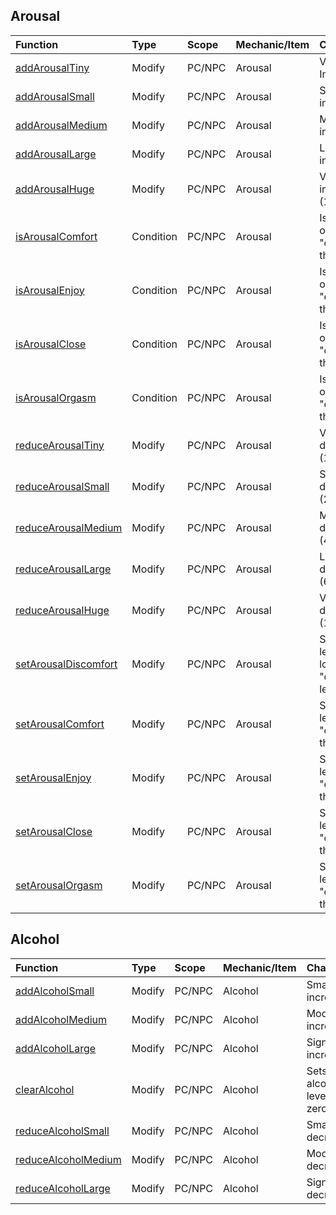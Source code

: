 ## Arousal

| Function | Type | Scope | Mechanic/Item | Change | Parameters | Returns |
| :------- | :--- | :---- | :------------ | :----- | :---- | :---- |
| [addArousalTiny](Context-Objects#addarousaltiny-void) | Modify | PC/NPC | Arousal | Very small Increase (1) | None  | Void |
| [addArousalSmall](Context-Objects#addarousalsmall-void) | Modify | PC/NPC | Arousal | Small increase (2) | None  | Void |
| [addArousalMedium](Context-Objects#addarousalmedium-void) | Modify | PC/NPC | Arousal | Moderate increase (4) | None  | Void |
| [addArousalLarge](Context-Objects#addarousallarge-void) | Modify | PC/NPC | Arousal | Large increase (6) | None  | Void |
| [addArousalHuge](Context-Objects#addarousalhuge-void) | Modify | PC/NPC | Arousal | Very large increase (10) | None  | Void |
| [isArousalComfort](Context-Objects#isarousalcomfort-boolean) | Condition | PC/NPC | Arousal | Is arousal at or above the "comfort" threshold? | None  | Boolean |
| [isArousalEnjoy](Context-Objects#isarousalenjoy-boolean) | Condition | PC/NPC | Arousal | Is arousal at or above the "enjoy" threshold? | None  | Boolean |
| [isArousalClose](Context-Objects#isarousalclose-boolean) | Condition | PC/NPC | Arousal | Is arousal at or above the "close" threshold? | None  | Boolean |
| [isArousalOrgasm](Context-Objects#isarousalorgasm-boolean) | Condition | PC/NPC | Arousal | Is arousal at or above the "orgasm" threshold? | None  | Boolean |
| [reduceArousalTiny](Context-Objects#reducearousaltiny-void) | Modify | PC/NPC | Arousal | Very small decrease (1) | None  | Void |
| [reduceArousalSmall](Context-Objects#reducearousalsmall-void) | Modify | PC/NPC | Arousal | Small decrease (2) | None  | Void |
| [reduceArousalMedium](Context-Objects#reducearousalmedium-void) | Modify | PC/NPC | Arousal | Moderate decrease (4) | None  | Void |
| [reduceArousalLarge](Context-Objects#reducearousallarge-void) | Modify | PC/NPC | Arousal | Large decrease (6) | None  | Void |
| [reduceArousalHuge](Context-Objects#reducearousalhuge-void) | Modify | PC/NPC | Arousal | Very large decrease (10) | None  | Void |
| [setArousalDiscomfort](Context-Objects#setarousaldiscomfort-void) | Modify | PC/NPC | Arousal | Sets arousal level to lowest "discomfort" level | None  | Void |
| [setArousalComfort](Context-Objects#setarousalcomfort-void) | Modify | PC/NPC | Arousal | Sets arousal level to the "comfort" threshold | None  | Void |
| [setArousalEnjoy](Context-Objects#setarousalenjoy-void) | Modify | PC/NPC | Arousal | Sets arousal level to the "enjoy" threshold | None  | Void |
| [setArousalClose](Context-Objects#setarousalclose-void) | Modify |  PC/NPC | Arousal | Sets arousal level to the "close" threshold | None  | Void |
| [setArousalOrgasm](Context-Objects#setarousalorgasm-void) | Modify | PC/NPC | Arousal | Sets arousal level to the "orgasm" threshold | None  | Void |

## Alcohol

| Function | Type | Scope | Mechanic/Item | Change | Parameters | Returns |
| :------- | :--- | :---- | :------------ | :----- | :---- | :---- |
| [addAlcoholSmall](Context-Objects#addalcoholsmall-void) | Modify | PC/NPC | Alcohol | Small increase | None  | Void |
| [addAlcoholMedium](Context-Objects#addalcoholmedium-void) | Modify | PC/NPC | Alcohol | Moderate increase | None  | Void |
| [addAlcoholLarge](Context-Objects#addalcohollarge-void) | Modify | PC/NPC | Alcohol | Significant increase | None  | Void |
| [clearAlcohol](Context-Objects#clearalcohol-void) | Modify | PC/NPC | Alcohol | Sets alcohol level to zero | None  | Void |
| [reduceAlcoholSmall](Context-Objects#reducealcoholsmall-void) | Modify | PC/NPC | Alcohol | Small decrease | None  | Void |
| [reduceAlcoholMedium](Context-Objects#reducealcoholmedium-void) | Modify | PC/NPC | Alcohol | Moderate decrease | None  | Void |
| [reduceAlcoholLarge](Context-Objects#reducealcohollarge-void) | Modify | PC/NPC | Alcohol | Significant decrease | None  | Void |

